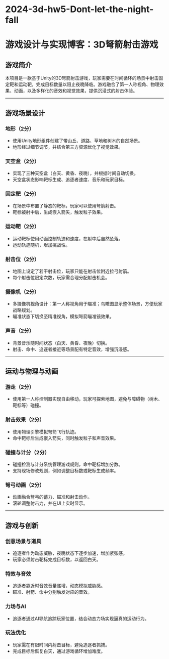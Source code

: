 # 2024-3d-hw5-Dont-let-the-night-fall
# 游戏设计与实现博客：3D弩箭射击游戏

## 游戏简介

本项目是一款基于Unity的3D弩箭射击游戏，玩家需要在时间循环的场景中射击固定靶和运动靶，完成目标数量以阻止夜晚降临。游戏融合了第一人称视角、物理效果、动画，以及多样化的音效和视觉效果，提供沉浸式的射击体验。

---

## 游戏场景设计

### 地形（2分）

- 使用Unity地形组件创建了带山丘、道路、草地和树木的自然场景。
- 地形经过细节调节，并结合第三方资源优化了视觉效果。

### 天空盒（2分）

- 实现了三种天空盒（白天、黄昏、夜晚），并根据时间自动切换。
- 天空盒状态影响靶标生成、追逐者速度、音乐和玩家目标。

### 固定靶（2分）

- 在场景中布置了静态的靶标，玩家可以使用弩箭射击。
- 靶标被射中后，生成嵌入箭矢，触发粒子效果。

### 运动靶（2分）

- 运动靶标使用动画控制轨迹和速度，在射中后自然坠落。
- 运动轨迹随机，增加挑战性。

### 射击位（2分）

- 地图上设定了若干射击位，玩家只能在射击位附近拉弓射箭。
- 每个射击位限定次数，玩家需合理分配射击机会。

### 摄像机（2分）

- 多摄像机视角设计：第一人称视角用于瞄准；鸟瞰图显示整体场景，方便玩家战略规划。
- 瞄准状态下切换至精准视角，模拟弩箭瞄准镜效果。

### 声音（2分）

- 背景音乐随时间状态（白天、黄昏、夜晚）切换。
- 射击、命中、追逐者接近等场景配有特定音效，增强沉浸感。

---

## 运动与物理与动画

### 游走（2分）

- 使用第一人称控制器实现自由移动，玩家可探索地图，避免与障碍物（树木、靶标等）碰撞。

### 射击效果（2分）

- 使用物理引擎模拟弩箭飞行轨迹。
- 命中靶标后生成嵌入箭矢，同时触发粒子和声音效果。

### 碰撞与计分（2分）

- 碰撞检测与计分系统管理游戏规则，命中靶标增加分数。
- 支持现场修改规则，例如调整目标数或靶标生成频率。

### 弩弓动画（2分）

- 动画融合弩弓的蓄力、瞄准和射击动作。
- 滚轮调整射击力，并在UI上实时显示。

---

## 游戏与创新

### 创意场景与道具

- 追逐者作为动态威胁，夜晚状态下逐步加速，增加紧张感。
- 玩家必须射击靶标完成目标数，以返回白天。

### 特效与音效

- 追逐者靠近时音效音量递增，动态模拟威胁感。
- 瞄准、射箭、命中分别触发对应的音效。

### 力场与AI

- 追逐者通过AI导航追踪玩家位置，结合动态力场实现逼真的运动行为。

### 玩法优化

- 玩家需在有限时间内射击目标，避免追逐者抓捕。
- 完成目标后恢复白天，通过游戏循环增加难度。
